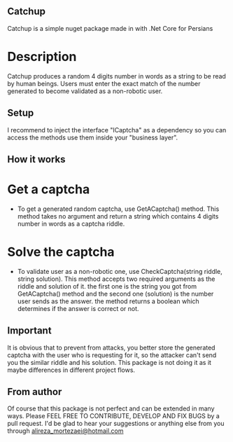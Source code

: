 ## Catchup
Catchup is a simple nuget package made in with .Net Core for Persians

# Description
Catchup produces a random 4 digits number in words as a string to be read by human beings.
Users must enter the exact match of the number generated to become validated as a non-robotic user.

## Setup
I recommend to inject the interface "ICaptcha" as a dependency so you can access the methods use them inside your "business layer".

## How it works
# Get a captcha
* To get a generated random captcha, use GetACaptcha() method.
This method takes no argument and return a string which contains 4 digits number in words as a captcha riddle.

# Solve the captcha
* To validate user as a non-robotic one, use CheckCaptcha(string riddle, string solution).
This method accepts two required arguments as the riddle and solution of it. the first one is the string you got from GetACaptcha() method and the second one (solution) is the number user sends as the answer. the method returns a boolean which determines if the answer is correct or not.

## Important
It is obvious that to prevent from attacks, you better store the generated captcha with the user who is requesting for it, so the attacker can't send you the similar riddle and his solution. This package is not doing it as it maybe differences in different project flows.

## From author
Of course that this package is not perfect and can be extended in many ways. Please FEEL FREE TO CONTRIBUTE, DEVELOP AND FIX BUGS by a pull request. I'd be glad to hear your suggestions or anything else from you through alireza_mortezaei@hotmail.com

